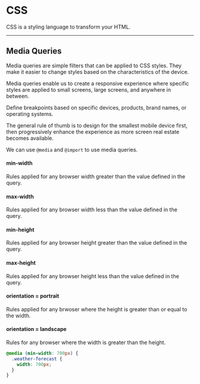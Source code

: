 # CSS

CSS is a styling language to transform your HTML. 

***

## Media Queries

Media queries are simple filters that can be applied to CSS styles. They make it easier to change styles based on the characteristics of the device.

Media queries enable us to create a responsive experience where specific styles are applied to small screens, large screens, and anywhere in between.

Define breakpoints based on specific devices, products, brand names, or operating systems. 

The general rule of thumb is to design for the smallest mobile device first, then progressively enhance the experience as more screen real estate becomes available. 

We can use `@media` and `@import` to use media queries.

#### min-width 

Rules applied for any browser width greater than the value defined in the query.

#### max-width

Rules applied for any browser width less than the value defined in the query. 

#### min-height

Rules applied for any browser height greater than the value defined in the query.

#### max-height

Rules applied for any browser height less than the value defined in the query.

#### orientation = portrait

Rules applied for any brwoser where the height is greater than or equal to the width.

#### orientation = landscape

Rules for any browser where the width is greater than the height.

```CSS
@media (min-width: 700px) {
  .weather-forecast {
    width: 700px;
  }
}
```